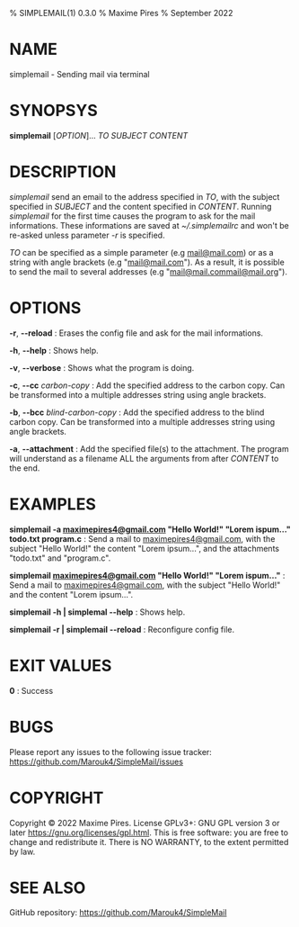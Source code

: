 % SIMPLEMAIL(1) 0.3.0
% Maxime Pires
% September 2022

# NAME
simplemail - Sending mail via terminal

# SYNOPSYS
**simplemail** [*OPTION*]... *TO* *SUBJECT* *CONTENT*

# DESCRIPTION
*simplemail* send an email to the address specified in *TO*, with the subject specified in *SUBJECT* and the content specified in *CONTENT*. Running *simplemail* for the first time causes the program to ask for the mail informations. These informations are saved at *~/.simplemailrc* and won't be re-asked unless parameter *-r* is specified.

*TO* can be specified as a simple parameter (e.g mail@mail.com) or as a string with angle brackets (e.g "<mail@mail.com>"). As a result, it is possible to send the mail to several addresses (e.g "<mail@mail.com><mail@mail.org>").

# OPTIONS
**-r**, **--reload**
: Erases the config file and ask for the mail informations.

**-h**, **--help**
: Shows help.

**-v**, **--verbose**
: Shows what the program is doing.

**-c**, **--cc** *carbon-copy*
: Add the specified address to the carbon copy. Can be transformed into a multiple addresses string using angle brackets.

**-b**, **--bcc** *blind-carbon-copy*
: Add the specified address to the blind carbon copy. Can be transformed into a multiple addresses string using angle brackets.

**-a**, **--attachment**
: Add the specified file(s) to the attachment. The program will understand as a filename ALL the arguments from after *CONTENT* to the end.

# EXAMPLES
**simplemail -a maximepires4@gmail.com "Hello World!" "Lorem ispum..." todo.txt program.c**
: Send a mail to maximepires4@gmail.com, with the subject "Hello World!" the content "Lorem ipsum...", and the attachments "todo.txt" and "program.c".

**simplemail maximepires4@gmail.com "Hello World!" "Lorem ispum..."**
: Send a mail to maximepires4@gmail.com, with the subject "Hello World!" and the content "Lorem ipsum...".

**simplemail -h | simplemal --help**
: Shows help.

**simplemail -r | simplemail --reload**
: Reconfigure config file.

# EXIT VALUES
**0**
: Success

# BUGS
Please report any issues to the following issue tracker: https://github.com/Marouk4/SimpleMail/issues

# COPYRIGHT
Copyright © 2022 Maxime Pires. License GPLv3+: GNU GPL version 3 or later <https://gnu.org/licenses/gpl.html>.
This is free software: you are free to change and redistribute it.  There is NO WARRANTY, to the extent permitted by law.

# SEE ALSO
GitHub repository: https://github.com/Marouk4/SimpleMail
